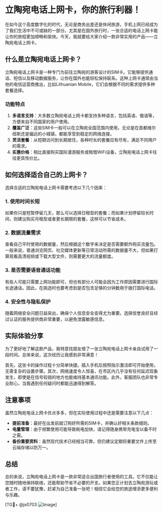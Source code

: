 # 立陶宛电话上网卡，你的旅行利器！

在如今这个高度数字化的时代，无论是商务出差还是休闲旅游，手机上网已经成为了我们生活中不可或缺的一部分。尤其是在国外旅行时，一张合适的电话上网卡能让你的旅程更加顺畅和愉快。今天，我就要给大家介绍一款非常实用的产品——立陶宛电话上网卡。

## 什么是立陶宛电话上网卡？

立陶宛电话上网卡是一种专门为前往立陶宛的游客设计的SIM卡。它能够提供通话、短信以及移动数据服务，让你在国外也能轻松保持联系。这种上网卡通常由当地的电信运营商推出，比如Lithuanian Mobile，它们会根据不同的需求提供多种套餐选择。

### 功能特点

1. **多语言支持**：大多数立陶宛电话上网卡都支持多种语言，包括英语、俄语等，方便来自不同国家的用户使用。
2. **覆盖广泛**：这些SIM卡一般可以在立陶宛全国范围内使用，无论是在首都维尔纽斯还是偏远的小城镇，都能享受到稳定的网络连接。
3. **灵活套餐**：从短期访问到长期居住，各种时长的套餐应有尽有，满足不同用户的需求。
4. **实惠价格**：相比直接购买国际漫游服务或租借WiFi设备，立陶宛电话上网卡往往更具性价比。

## 如何选择适合自己的上网卡？

选择合适的立陶宛电话上网卡需要考虑以下几个因素：

### 1. 使用时间长短
如果你只是短暂停留几天，那么可以选择日租型的套餐；而如果计划停留较长时间，则建议购买月租型或者更长期限的套餐，这样可以节省成本。

### 2. 数据流量需求
查看自己平时使用的数据量，然后根据这个数字来决定是否需要额外购买流量包。一般来说，普通浏览网页、社交媒体更新等日常活动所需的数据量不大，但如果打算观看高清视频或下载大型文件，则需要更大的流量额度。

### 3. 是否需要语音通话功能
有些人可能只需要上网功能即可，但也有部分人可能会因为工作原因需要进行国际长途通话。因此，在挑选时也要考虑到是否包含足够的分钟数用于拨打国际电话。

### 4. 安全性与隐私保护
随着网络安全问题日益突出，确保个人信息安全变得尤为重要。选择信誉良好且经过认证的服务提供商非常重要，以避免泄露敏感信息。

## 实际体验分享

为了更好地了解这款产品，我特意找朋友借了一张立陶宛电话上网卡亲自试用了一段时间。总体来说，这次经历让我感到非常满意！

首先，这张卡的操作过程十分简单快捷。插入手机后按照指示激活即可开始使用，无需复杂的设置步骤。其次，网络速度令人惊喜，在市区内几乎没有任何延迟现象发生，即使是在信号较弱的地方也能维持基本通讯功能。此外，客服团队也非常专业耐心，当我遇到任何疑问时都能迅速得到解答。

## 注意事项

虽然立陶宛电话上网卡优点多多，但在实际使用过程中还是需要注意以下几点：

- **提前准备**：最好在出发前就订购好所需的SIM卡，并确认好相关条款细则。
- **电量管理**：由于频繁使用可能导致耗电加快，请记得随身携带充电宝以备不时之需。
- **备份重要资料**：虽然现代技术已经相当可靠，但仍建议定期将重要文件上传至云端存储以防万一。

## 总结

总的来说，立陶宛电话上网卡是一款非常适合出国旅行者使用的工具。它不仅能让您随时随地保持联络，还能帮助节省不必要的开支。如果您正计划去立陶宛游玩或者工作，请不要犹豫，赶紧为自己准备一张吧！相信它会给您的旅途增添更多便利与乐趣。

[TG💪+ @jx0703 ![Image](https://github.com/user-attachments/assets/dbca1d08-cadb-493c-b0ec-ad6f7a83f270)]